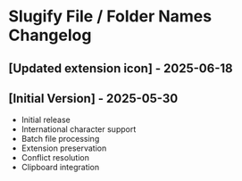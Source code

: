 # Slugify File / Folder Names Changelog

## [Updated extension icon] - 2025-06-18

## [Initial Version] - 2025-05-30

- Initial release
- International character support
- Batch file processing
- Extension preservation
- Conflict resolution
- Clipboard integration
